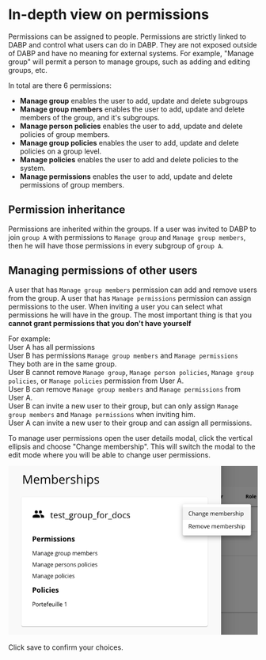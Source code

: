 # In-depth view on permissions
Permissions can be assigned to people. Permissions are strictly linked to DABP and control what users can do in DABP.
They are not exposed outside of DABP and have no meaning for external systems.
For example, "Manage group" will permit a person to manage groups, such as adding and editing groups, etc.

In total are there 6 permissions:

* **Manage group** enables the user to add, update and delete subgroups
* **Manage group members** enables the user to add, update and delete members of the group, and it's subgroups.
* **Manage person policies** enables the user to add, update and delete policies of group members.
* **Manage group policies** enables the user to add, update and delete policies on a group level.
* **Manage policies** enables the user to add and delete policies to the system.
* **Manage permissions** enables the user to add, update and delete permissions of group members.

## Permission inheritance
Permissions are inherited within the groups. If a user was invited to DABP to join `group A` with permissions to `Manage group` and `Manage group members`,
then he will have those permissions in every subgroup of `group A`.

## Managing permissions of other users
A user that has `Manage group members` permission can add and remove users from the group.
A user that has `Manage permissions` permission can assign permissions to the user.
When inviting a user you can select what permissions he will have in the group. The most important thing is that you **cannot grant permissions that you don't have yourself**

For example:  
User A has all permissions  
User B has permissions `Manage group members` and `Manage permissions`  
They both are in the same group.  
User B cannot remove `Manage group`, `Manage person policies`, `Manage group policies`, or `Manage policies` permission from User A.  
User B can remove `Manage group members` and `Manage permissions` from User A.  
User B can invite a new user to their group, but can only assign `Manage group members` and `Manage permissions` when inviting him.  
User A can invite a new user to their group and can assign all permissions.

To manage user permissions open the user details modal, click the vertical ellipsis and choose "Change membership".
This will switch the modal to the edit mode where you will be able to change user permissions.

![edit person dialog](../img/edit-person.png)

Click save to confirm your choices.
